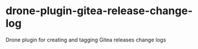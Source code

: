 # drone-plugin-gitea-release-change-log
Drone plugin for creating and tagging Gitea releases change logs
